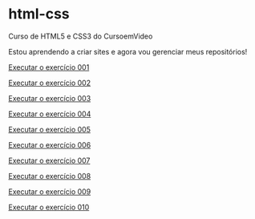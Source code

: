 # html-css
Curso de HTML5 e CSS3 do CursoemVideo

Estou aprendendo a criar sites e agora vou gerenciar meus repositórios!

<a href = "https://alexjjunio.github.io/html-css/exercicios/ex001/index.html"> Executar o exercício 001

<a href = "https://alexjjunio.github.io/html-css/exercicios/ex001/index.html"> Executar o exercício 002

<a href = "https://alexjjunio.github.io/html-css/exercicios/ex001/index.html"> Executar o exercício 003

<a href = "https://alexjjunio.github.io/html-css/exercicios/ex001/index.html"> Executar o exercício 004

<a href = "https://alexjjunio.github.io/html-css/exercicios/ex001/index.html"> Executar o exercício 005

<a href = "https://alexjjunio.github.io/html-css/exercicios/ex001/index.html"> Executar o exercício 006

<a href = "https://alexjjunio.github.io/html-css/exercicios/ex001/html.html"> Executar o exercício 007

<a href = "https://alexjjunio.github.io/html-css/exercicios/ex001/editada.html"> Executar o exercício 008

<a href = "https://alexjjunio.github.io/html-css/exercicios/ex001/index.html"> Executar o exercício 009

<a href = "https://alexjjunio.github.io/html-css/exercicios/ex001/index.html"> Executar o exercício 010
